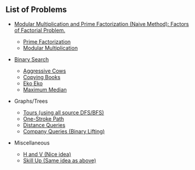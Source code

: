 ## List of Problems

- [Modular Multiplication and Prime Factorization (Naive Method): Factors of Factorial Problem.](./src/luna/atcoder/FactorsOfFactorial.java)
    - [Prime Factorization](https://cp-algorithms.com/algebra/factorization.html)
    - [Modular Multiplication](https://www.geeksforgeeks.org/how-to-avoid-overflow-in-modular-multiplication/)
- [Binary Search](https://www.topcoder.com/thrive/articles/Binary%20Search)
    - [Aggressive Cows](./src/luna/spoj/AggressiveCows.java)
    - [Copying Books](./src/luna/spoj/CopyingBooks.java)
    - [Eko Eko](./src/luna/spoj/EKO.java)
    - [Maximum Median](./src/luna/d2/MaximumMedian.java)
- Graphs/Trees
    - [Tours (using all source DFS/BFS)](./src/luna/atcoder/Tour.java)
    - [One-Stroke Path](./src/luna/atcoder/OneStrokePath.java)
    - [Distance Queries](./src/luna/cses/DistanceQueries.java)
    - [Company Queries (Binary Lifting)](./src/luna/cses/CompanyQueriesI.java)
    
 - Miscellaneous
   - [H and V (Nice idea)](./src/luna/atcoder/HandV.java)
   - [Skill Up (Same idea as above)](./src/luna/atcoder/SkippUp.java)